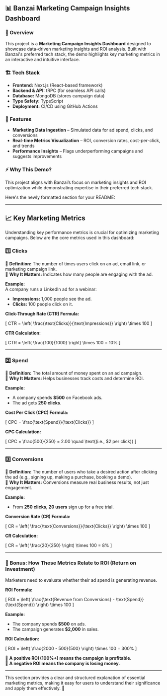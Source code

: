 ## 📊 Banzai Marketing Campaign Insights Dashboard

### 🚀 Overview

This project is a **Marketing Campaign Insights Dashboard** designed to showcase data-driven marketing insights and ROI analysis. Built with Banzai's preferred tech stack, the demo highlights key marketing metrics in an interactive and intuitive interface.

### 🏗️ Tech Stack

- **Frontend:** Next.js (React-based framework)
- **Backend & API:** tRPC (for seamless API calls)
- **Database:** MongoDB (stores campaign data)
- **Type Safety:** TypeScript
- **Deployment:** CI/CD using GitHub Actions

### 🎯 Features

- **Marketing Data Ingestion** – Simulated data for ad spend, clicks, and conversions
- **Real-time Metrics Visualization** – ROI, conversion rates, cost-per-click, and trends
- **Performance Insights** – Flags underperforming campaigns and suggests improvements

### ⚡ Why This Demo?

This project aligns with Banzai’s focus on marketing insights and ROI optimization while demonstrating expertise in their preferred tech stack.

Here's the newly formatted section for your README:

---

## 📈 Key Marketing Metrics

Understanding key performance metrics is crucial for optimizing marketing campaigns. Below are the core metrics used in this dashboard:

### 1️⃣ Clicks

🔹 **Definition:** The number of times users click on an ad, email link, or marketing campaign link.  
🔹 **Why It Matters:** Indicates how many people are engaging with the ad.

**Example:**  
A company runs a LinkedIn ad for a webinar:

- **Impressions:** 1,000 people see the ad.
- **Clicks:** 100 people click on it.

**Click-Through Rate (CTR) Formula:**

\[
CTR = \left( \frac{\text{Clicks}}{\text{Impressions}} \right) \times 100
\]

**CTR Calculation:**

\[
CTR = \left( \frac{100}{1000} \right) \times 100 = 10\%
\]

---

### 2️⃣ Spend

🔹 **Definition:** The total amount of money spent on an ad campaign.  
🔹 **Why It Matters:** Helps businesses track costs and determine ROI.

**Example:**

- A company spends **$500** on Facebook ads.
- The ad gets **250 clicks**.

**Cost Per Click (CPC) Formula:**

\[
CPC = \frac{\text{Spend}}{\text{Clicks}}
\]

**CPC Calculation:**

\[
CPC = \frac{500}{250} = 2.00 \quad \text{(i.e., $2 per click)}
\]

---

### 3️⃣ Conversions

🔹 **Definition:** The number of users who take a desired action after clicking the ad (e.g., signing up, making a purchase, booking a demo).  
🔹 **Why It Matters:** Conversions measure real business results, not just engagement.

**Example:**

- From **250 clicks**, **20 users** sign up for a free trial.

**Conversion Rate (CR) Formula:**

\[
CR = \left( \frac{\text{Conversions}}{\text{Clicks}} \right) \times 100
\]

**CR Calculation:**

\[
CR = \left( \frac{20}{250} \right) \times 100 = 8\%
\]

---

### 🎯 Bonus: How These Metrics Relate to ROI (Return on Investment)

Marketers need to evaluate whether their ad spend is generating revenue.

**ROI Formula:**

\[
ROI = \left( \frac{\text{Revenue from Conversions} - \text{Spend}}{\text{Spend}} \right) \times 100
\]

**Example:**

- The company spends **$500** on ads.
- The campaign generates **$2,000** in sales.

**ROI Calculation:**

\[
ROI = \left( \frac{2000 - 500}{500} \right) \times 100 = 300\%
\]

🔹 **A positive ROI (100%+) means the campaign is profitable.**  
🔹 **A negative ROI means the company is losing money.**

---

This section provides a clear and structured explanation of essential marketing metrics, making it easy for users to understand their significance and apply them effectively. 🚀
